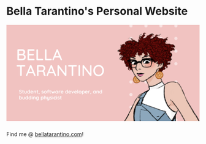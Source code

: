 # Bella Tarantino's Personal Website 
<img src="resources/images/readme-header.png">

###
Find me @ [bellatarantino.com](bellatarantino.com)! 